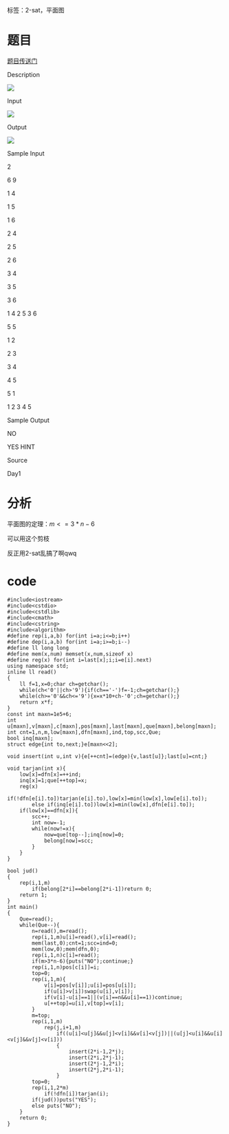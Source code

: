 ﻿---
tags: 
 - 图论-2-sat
grammar_cjkRuby: true
catalog: true
layout:  post
header-img: "img/header/P36.jpg"
preview-img: "/img/preview/P76.jpg"
---
标签：2-sat，平面图

# 题目

[题目传送门](http://www.lydsy.com/JudgeOnline/problem.php?id=1997)

Description

![](http://www.lydsy.com/JudgeOnline/images/1997_1.jpg)

Input

![](http://www.lydsy.com/JudgeOnline/images/1997_2.jpg)

Output

![](http://www.lydsy.com/JudgeOnline/images/1997_3.jpg)

Sample Input

2 

6 9 

1 4 

1 5 

1 6 

2 4 

2 5 

2 6 

3 4 

3 5 

3 6 

1 4 2 5 3 6 

5 5 

1 2 

2 3 

3 4 

4 5 

5 1 

1 2 3 4 5

Sample Output

NO

YES
HINT

Source

Day1

# 分析

平面图的定理：$m<=3*n-6$

可以用这个剪枝

反正用2-sat乱搞了啊qwq

# code

```
#include<iostream>
#include<cstdio>
#include<cstdlib>
#include<cmath>
#include<cstring>
#include<algorithm>
#define rep(i,a,b) for(int i=a;i<=b;i++)
#define dep(i,a,b) for(int i=a;i>=b;i--)
#define ll long long
#define mem(x,num) memset(x,num,sizeof x)
#define reg(x) for(int i=last[x];i;i=e[i].next)
using namespace std;
inline ll read()
{
    ll f=1,x=0;char ch=getchar();
    while(ch<'0'||ch>'9'){if(ch=='-')f=-1;ch=getchar();}
    while(ch>='0'&&ch<='9'){x=x*10+ch-'0';ch=getchar();}
    return x*f;
}
const int maxn=1e5+6;
int u[maxn],v[maxn],c[maxn],pos[maxn],last[maxn],que[maxn],belong[maxn];
int cnt=1,n,m,low[maxn],dfn[maxn],ind,top,scc,Que;
bool inq[maxn];
struct edge{int to,next;}e[maxn<<2];

void insert(int u,int v){e[++cnt]=(edge){v,last[u]};last[u]=cnt;}

void tarjan(int x){
	low[x]=dfn[x]=++ind;
	inq[x]=1;que[++top]=x;
	reg(x)
		if(!dfn[e[i].to])tarjan(e[i].to),low[x]=min(low[x],low[e[i].to]);
		else if(inq[e[i].to])low[x]=min(low[x],dfn[e[i].to]);
	if(low[x]==dfn[x]){
		scc++;	
		int now=-1;
		while(now!=x){
			now=que[top--];inq[now]=0;
			belong[now]=scc;
		}
	}
}

bool jud()
{
	rep(i,1,m)
		if(belong[2*i]==belong[2*i-1])return 0;
	return 1;
}
int main()
{
	Que=read();
	while(Que--){
		n=read(),m=read();
		rep(i,1,m)u[i]=read(),v[i]=read();
		mem(last,0);cnt=1;scc=ind=0;
		mem(low,0);mem(dfn,0);
		rep(i,1,n)c[i]=read();
		if(m>3*n-6){puts("NO");continue;}
		rep(i,1,n)pos[c[i]]=i;
		top=0;
		rep(i,1,m){
			v[i]=pos[v[i]];u[i]=pos[u[i]];
			if(u[i]>v[i])swap(u[i],v[i]);
			if(v[i]-u[i]==1||(v[i]==n&&u[i]==1))continue;
			u[++top]=u[i],v[top]=v[i];
		}
		m=top;
		rep(i,1,m)
			rep(j,i+1,m)
				if((u[i]<u[j]&&u[j]<v[i]&&v[i]<v[j])||(u[j]<u[i]&&u[i]<v[j]&&v[j]<v[i]))
				{
					insert(2*i-1,2*j);
					insert(2*i,2*j-1);
					insert(2*j-1,2*i);
					insert(2*j,2*i-1);
				}
		top=0;
		rep(i,1,2*m)
			if(!dfn[i])tarjan(i);
		if(jud())puts("YES");
		else puts("NO");
	}
	return 0;
}
		
```


